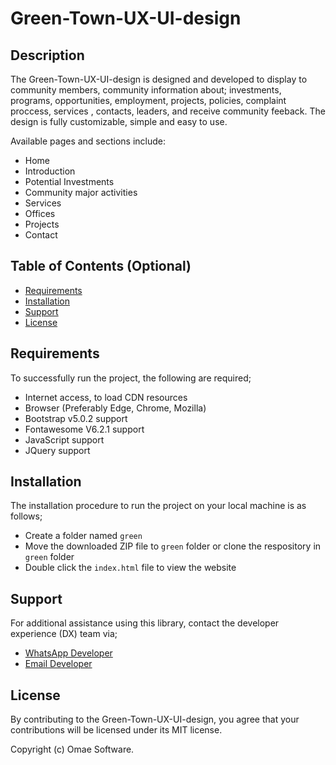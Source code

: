 # Green-Town-UX-UI-design

## Description

The Green-Town-UX-UI-design is designed and developed to display to community members, community information about; investments, programs, opportunities, employment, projects, policies, complaint proccess, services , contacts, leaders, and receive community feeback. The design is fully customizable, simple and easy to use.

Available pages and sections include:
- Home
- Introduction
- Potential Investments
- Community major activities
- Services
- Offices
- Projects
- Contact

## Table of Contents (Optional)

- [Requirements](#requirements)
- [Installation](#installation)
- [Support](#support)
- [License](#license)

## Requirements

To successfully run the project, the following are required;
- Internet access, to load CDN resources
- Browser (Preferably Edge, Chrome, Mozilla)
- Bootstrap v5.0.2 support
- Fontawesome V6.2.1 support
- JavaScript support
- JQuery support

## Installation

The installation procedure to run the project on your local machine is as follows;

- Create a folder named `green`
- Move the downloaded ZIP file to `green` folder or clone the respository in `green` folder
- Double click the `index.html` file to view the website


## Support

For additional assistance using this library, contact the developer experience (DX) team via;
- [WhatsApp Developer](https://wa.me/+260977742472)
- [Email Developer](mailto:corneliuskasokola101@gmail.com)

## License

By contributing to the Green-Town-UX-UI-design, you agree that your contributions will be licensed under its MIT license.

Copyright (c) Omae Software.
